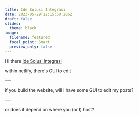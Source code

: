 ```yaml
---
title: Ide Solusi Integrasi
date: 2023-05-29T12:15:50.286Z
draft: false
slides:
  theme: black
image:
  filename: featured
  focal_point: Smart
  preview_only: false
---
```

Hi there [Ide Solusi Integrasi](https://www.idesolusi.co.id/)

w﻿ithin netlify, there's GUI to edit

\---

i﻿f you build the website, will i have some GUI to edit my posts?

\---

o﻿r does it depend on where you (or I) host?